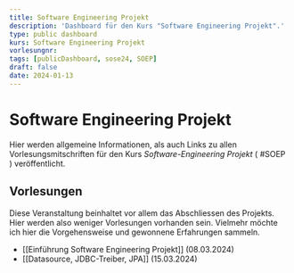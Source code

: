 ```yaml
---
title: Software Engineering Projekt
description: 'Dashboard für den Kurs "Software Engineering Projekt".'
type: public dashboard
kurs: Software Engineering Projekt
vorlesungnr: 
tags: [publicDashboard, sose24, SOEP]
draft: false
date: 2024-01-13
---
```


# Software Engineering Projekt

Hier werden allgemeine Informationen, als auch Links zu allen Vorlesungsmitschriften für den Kurs *Software-Engineering Projekt* ( #SOEP ) veröffentlicht. 

## Vorlesungen

Diese Veranstaltung beinhaltet vor allem das Abschliessen des Projekts. Hier werden also weniger Vorlesungen vorhanden sein. Vielmehr möchte ich hier die Vorgehensweise und gewonnene Erfahrungen sammeln.

- [[Einführung Software Engineering Projekt]] (08.03.2024)
- [[Datasource, JDBC-Treiber, JPA]] (15.03.2024)